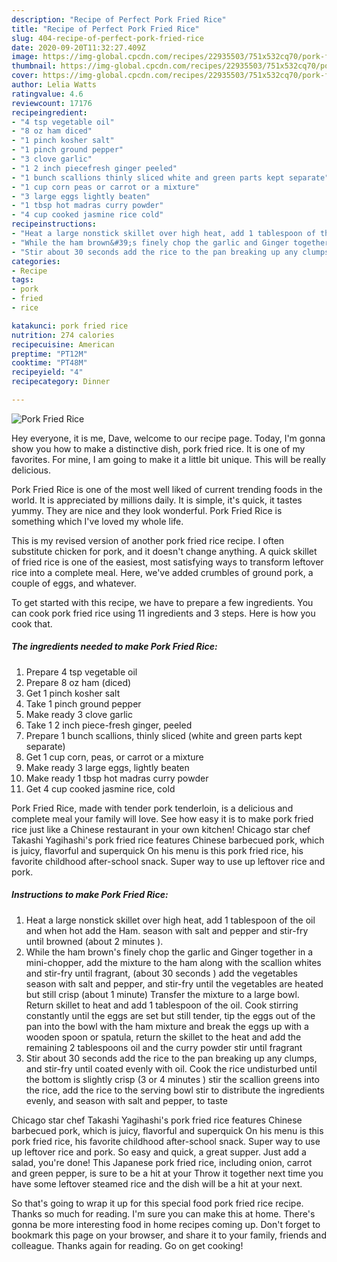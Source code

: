 ```yaml
---
description: "Recipe of Perfect Pork Fried Rice"
title: "Recipe of Perfect Pork Fried Rice"
slug: 404-recipe-of-perfect-pork-fried-rice
date: 2020-09-20T11:32:27.409Z
image: https://img-global.cpcdn.com/recipes/22935503/751x532cq70/pork-fried-rice-recipe-main-photo.jpg
thumbnail: https://img-global.cpcdn.com/recipes/22935503/751x532cq70/pork-fried-rice-recipe-main-photo.jpg
cover: https://img-global.cpcdn.com/recipes/22935503/751x532cq70/pork-fried-rice-recipe-main-photo.jpg
author: Lelia Watts
ratingvalue: 4.6
reviewcount: 17176
recipeingredient:
- "4 tsp vegetable oil"
- "8 oz ham diced"
- "1 pinch kosher salt"
- "1 pinch ground pepper"
- "3 clove garlic"
- "1 2 inch piecefresh ginger peeled"
- "1 bunch scallions thinly sliced white and green parts kept separate"
- "1 cup corn peas or carrot or a mixture"
- "3 large eggs lightly beaten"
- "1 tbsp hot madras curry powder"
- "4 cup cooked jasmine rice cold"
recipeinstructions:
- "Heat a large nonstick skillet over high heat, add 1 tablespoon of the oil and when hot add the Ham. season with salt and pepper and stir-fry until browned (about 2 minutes )."
- "While the ham brown&#39;s finely chop the garlic and Ginger together in a mini-chopper, add the mixture to the ham along with the scallion whites and stir-fry until fragrant, (about 30 seconds ) add the vegetables season with salt and pepper, and stir-fry until the vegetables are heated but still crisp (about 1 minute) Transfer the mixture to a large bowl. Return skillet to heat and add 1 tablespoon of the oil. Cook stirring constantly until the eggs are set but still tender, tip the eggs out of the pan into the bowl with the ham mixture and break the eggs up with a wooden spoon or spatula, return the skillet to the heat and add the remaining 2 tablespoons oil and the curry powder stir until fragrant"
- "Stir about 30 seconds add the rice to the pan breaking up any clumps, and stir-fry until coated evenly with oil. Cook the rice undisturbed until the bottom is slightly crisp (3 or 4 minutes ) stir the scallion greens into the rice,  add the rice to the serving bowl stir to distribute the ingredients evenly, and season with salt and pepper, to taste"
categories:
- Recipe
tags:
- pork
- fried
- rice

katakunci: pork fried rice 
nutrition: 274 calories
recipecuisine: American
preptime: "PT12M"
cooktime: "PT48M"
recipeyield: "4"
recipecategory: Dinner

---
```



![Pork Fried Rice](https://img-global.cpcdn.com/recipes/22935503/751x532cq70/pork-fried-rice-recipe-main-photo.jpg)

Hey everyone, it is me, Dave, welcome to our recipe page. Today, I'm gonna show you how to make a distinctive dish, pork fried rice. It is one of my favorites. For mine, I am going to make it a little bit unique. This will be really delicious.

Pork Fried Rice is one of the most well liked of current trending foods in the world. It is appreciated by millions daily. It is simple, it's quick, it tastes yummy. They are nice and they look wonderful. Pork Fried Rice is something which I've loved my whole life.

This is my revised version of another pork fried rice recipe. I often substitute chicken for pork, and it doesn&#39;t change anything. A quick skillet of fried rice is one of the easiest, most satisfying ways to transform leftover rice into a complete meal. Here, we&#39;ve added crumbles of ground pork, a couple of eggs, and whatever.


To get started with this recipe, we have to prepare a few ingredients. You can cook pork fried rice using 11 ingredients and 3 steps. Here is how you cook that.

<!--inarticleads1-->

##### The ingredients needed to make Pork Fried Rice:

1. Prepare 4 tsp vegetable oil
1. Prepare 8 oz ham (diced)
1. Get 1 pinch kosher salt
1. Take 1 pinch ground pepper
1. Make ready 3 clove garlic
1. Take 1 2 inch piece-fresh ginger, peeled
1. Prepare 1 bunch scallions, thinly sliced (white and green parts kept separate)
1. Get 1 cup corn, peas, or carrot or a mixture
1. Make ready 3 large eggs, lightly beaten
1. Make ready 1 tbsp hot madras curry powder
1. Get 4 cup cooked jasmine rice, cold


Pork Fried Rice, made with tender pork tenderloin, is a delicious and complete meal your family will love. See how easy it is to make pork fried rice just like a Chinese restaurant in your own kitchen! Chicago star chef Takashi Yagihashi&#39;s pork fried rice features Chinese barbecued pork, which is juicy, flavorful and superquick On his menu is this pork fried rice, his favorite childhood after-school snack. Super way to use up leftover rice and pork. 

<!--inarticleads2-->

##### Instructions to make Pork Fried Rice:

1. Heat a large nonstick skillet over high heat, add 1 tablespoon of the oil and when hot add the Ham. season with salt and pepper and stir-fry until browned (about 2 minutes ).
1. While the ham brown&#39;s finely chop the garlic and Ginger together in a mini-chopper, add the mixture to the ham along with the scallion whites and stir-fry until fragrant, (about 30 seconds ) add the vegetables season with salt and pepper, and stir-fry until the vegetables are heated but still crisp (about 1 minute) Transfer the mixture to a large bowl. Return skillet to heat and add 1 tablespoon of the oil. Cook stirring constantly until the eggs are set but still tender, tip the eggs out of the pan into the bowl with the ham mixture and break the eggs up with a wooden spoon or spatula, return the skillet to the heat and add the remaining 2 tablespoons oil and the curry powder stir until fragrant
1. Stir about 30 seconds add the rice to the pan breaking up any clumps, and stir-fry until coated evenly with oil. Cook the rice undisturbed until the bottom is slightly crisp (3 or 4 minutes ) stir the scallion greens into the rice,  add the rice to the serving bowl stir to distribute the ingredients evenly, and season with salt and pepper, to taste


Chicago star chef Takashi Yagihashi&#39;s pork fried rice features Chinese barbecued pork, which is juicy, flavorful and superquick On his menu is this pork fried rice, his favorite childhood after-school snack. Super way to use up leftover rice and pork. So easy and quick, a great supper. Just add a salad, you&#39;re done! This Japanese pork fried rice, including onion, carrot and green pepper, is sure to be a hit at your Throw it together next time you have some leftover steamed rice and the dish will be a hit at your next. 

So that's going to wrap it up for this special food pork fried rice recipe. Thanks so much for reading. I'm sure you can make this at home. There's gonna be more interesting food in home recipes coming up. Don't forget to bookmark this page on your browser, and share it to your family, friends and colleague. Thanks again for reading. Go on get cooking!
